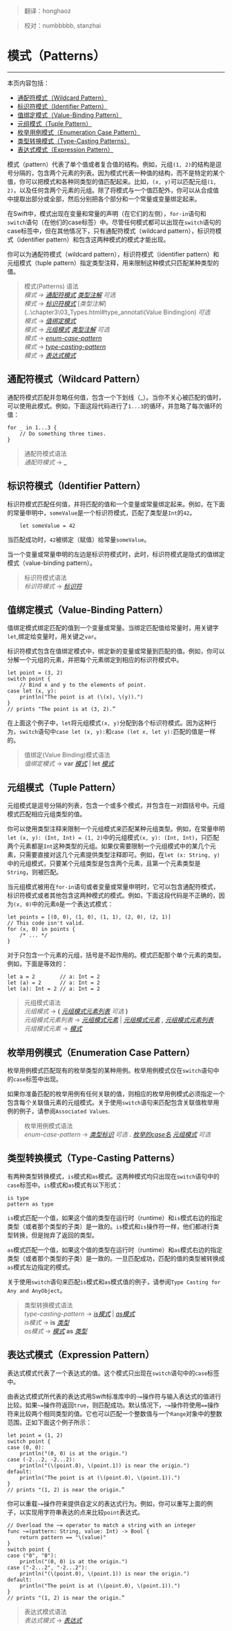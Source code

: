 > 翻译：honghaoz

> 校对：numbbbbb, stanzhai

# 模式（Patterns）
-----------------

本页内容包括：

- [通配符模式（Wildcard Pattern）](#wildcard_pattern)
- [标识符模式（Identifier Pattern）](#identifier_pattern)
- [值绑定模式（Value-Binding Pattern）](#value-binding_pattern)
- [元组模式（Tuple Pattern）](#tuple_pattern)
- [枚举用例模式（Enumeration Case Pattern）](#enumeration_case_pattern)
- [类型转换模式（Type-Casting Patterns）](#type-casting_patterns)
- [表达式模式（Expression Pattern）](#expression_pattern)

模式（pattern）代表了单个值或者复合值的结构。例如，元组`(1, 2)`的结构是逗号分隔的，包含两个元素的列表。因为模式代表一种值的结构，而不是特定的某个值，你可以把模式和各种同类型的值匹配起来。比如，`(x, y)`可以匹配元组`(1, 2)`，以及任何含两个元素的元组。除了将模式与一个值匹配外，你可以从合成值中提取出部分或全部，然后分别把各个部分和一个常量或变量绑定起来。

在Swift中，模式出现在变量和常量的声明（在它们的左侧），`for-in`语句和`switch`语句（在他们的case标签）中。尽管任何模式都可以出现在`switch`语句的case标签中，但在其他情况下，只有通配符模式（wildcard pattern），标识符模式（identifier pattern）和包含这两种模式的模式才能出现。

你可以为通配符模式（wildcard pattern），标识符模式（identifier pattern）和元组模式（tuple pattern）指定类型注释，用来限制这种模式只匹配某种类型的值。

> 模式(Patterns) 语法  
> *模式* → [*通配符模式*](..\chapter3\07_Patterns.html#wildcard_pattern) [*类型注解*](..\chapter3\03_Types.html#type_annotation) _可选_  
> *模式* → [*标识符模式*](..\chapter3\07_Patterns.html#identifier_pattern) [*类型注解*](..\chapter3\03_Types.html#type_annotati(Value Binding)on) _可选_  
> *模式* → [*值绑定模式*](..\chapter3\07_Patterns.html#value_binding_pattern)  
> *模式* → [*元组模式*](..\chapter3\07_Patterns.html#tuple_pattern) [*类型注解*](..\chapter3\03_Types.html#type_annotation) _可选_  
> *模式* → [*enum-case-pattern*](..\chapter3\07_Patterns.html#enum_case_pattern)  
> *模式* → [*type-casting-pattern*](..\chapter3\07_Patterns.html#type_casting_pattern)  
> *模式* → [*表达式模式*](..\chapter3\07_Patterns.html#expression_pattern)  

<a name="wildcard_pattern"></a>
## 通配符模式（Wildcard Pattern）

通配符模式匹配并忽略任何值，包含一个下划线（_）。当你不关心被匹配的值时，可以使用此模式。例如，下面这段代码进行了`1...3`的循环，并忽略了每次循环的值：

    for _ in 1...3 {
        // Do something three times.
    }

> 通配符模式语法  
> *通配符模式* → **_**  

<a name="identifier_pattern"></a>
## 标识符模式（Identifier Pattern）

标识符模式匹配任何值，并将匹配的值和一个变量或常量绑定起来。例如，在下面的常量申明中，`someValue`是一个标识符模式，匹配了类型是`Int`的`42`。

		let someValue = 42

当匹配成功时，`42`被绑定（赋值）给常量`someValue`。

当一个变量或常量申明的左边是标识符模式时，此时，标识符模式是隐式的值绑定模式（value-binding pattern）。

> 标识符模式语法  
> *标识符模式* → [*标识符*](LexicalStructure.html#identifier)  

<a name="value-binding_pattern"></a>
## 值绑定模式（Value-Binding Pattern）

值绑定模式绑定匹配的值到一个变量或常量。当绑定匹配值给常量时，用关键字`let`,绑定给变量时，用关键之`var`。

标识符模式包含在值绑定模式中，绑定新的变量或常量到匹配的值。例如，你可以分解一个元组的元素，并把每个元素绑定到相应的标识符模式中。

    let point = (3, 2)
    switch point {
        // Bind x and y to the elements of point.
    case let (x, y):
        println("The point is at (\(x), \(y)).")
    }
    // prints "The point is at (3, 2).”

在上面这个例子中，`let`将元组模式`(x, y)`分配到各个标识符模式。因为这种行为，`switch`语句中`case let (x, y):`和`case (let x, let y):`匹配的值是一样的。

> 值绑定(Value Binding)模式语法  
> *值绑定模式* → **var** [*模式*](..\chapter3\07_Patterns.html#pattern) | **let** [*模式*](..\chapter3\07_Patterns.html#pattern)  

<a name="tuple_pattern"></a>
## 元组模式（Tuple Pattern）

元组模式是逗号分隔的列表，包含一个或多个模式，并包含在一对圆括号中。元组模式匹配相应元组类型的值。

你可以使用类型注释来限制一个元组模式来匹配某种元组类型。例如，在常量申明`let (x, y): (Int, Int) = (1, 2)`中的元组模式`(x, y): (Int, Int)`，只匹配两个元素都是`Int`这种类型的元组。如果仅需要限制一个元组模式中的某几个元素，只需要直接对这几个元素提供类型注释即可。例如，在`let (x: String, y)`中的元组模式，只要某个元组类型是包含两个元素，且第一个元素类型是`String`，则被匹配。

当元组模式被用在`for-in`语句或者变量或常量申明时，它可以包含通配符模式，标识符模式或者其他包含这两种模式的模式。例如，下面这段代码是不正确的，因为`(x, 0)`中的元素`0`是一个表达式模式：

    let points = [(0, 0), (1, 0), (1, 1), (2, 0), (2, 1)]
    // This code isn't valid.
    for (x, 0) in points {
        /* ... */
    }

对于只包含一个元素的元组，括号是不起作用的。模式匹配那个单个元素的类型。例如，下面是等效的：

    let a = 2        // a: Int = 2
    let (a) = 2      // a: Int = 2
    let (a): Int = 2 // a: Int = 2

> 元组模式语法  
> *元组模式* → **(** [*元组模式元素列表*](..\chapter3\07_Patterns.html#tuple_pattern_element_list) _可选_ **)**  
> *元组模式元素列表* → [*元组模式元素*](..\chapter3\07_Patterns.html#tuple_pattern_element) | [*元组模式元素*](..\chapter3\07_Patterns.html#tuple_pattern_element) **,** [*元组模式元素列表*](..\chapter3\07_Patterns.html#tuple_pattern_element_list)  
> *元组模式元素* → [*模式*](..\chapter3\07_Patterns.html#pattern)  

<a name="enumeration_case_pattern"></a>
## 枚举用例模式（Enumeration Case Pattern）

枚举用例模式匹配现有的枚举类型的某种用例。枚举用例模式仅在`switch`语句中的`case`标签中出现。

如果你准备匹配的枚举用例有任何关联的值，则相应的枚举用例模式必须指定一个包含每个关联值元素的元组模式。关于使用`switch`语句来匹配包含关联值枚举用例的例子，请参阅`Associated Values`.

> 枚举用例模式语法  
> *enum-case-pattern* → [*类型标识*](..\chapter3\03_Types.html#type_identifier) _可选_ **.** [*枚举的case名*](..\chapter3\05_Declarations.html#enum_case_name) [*元组模式*](..\chapter3\07_Patterns.html#tuple_pattern) _可选_  

<a name="type-casting_patterns"></a>
## 类型转换模式（Type-Casting Patterns）

有两种类型转换模式，`is`模式和`as`模式。这两种模式均只出现在`switch`语句中的`case`标签中。`is`模式和`as`模式有以下形式：

    is type
    pattern as type

`is`模式匹配一个值，如果这个值的类型在运行时（runtime）和`is`模式右边的指定类型（或者那个类型的子类）是一致的。`is`模式和`is`操作符一样，他们都进行类型转换，但是抛弃了返回的类型。

`as`模式匹配一个值，如果这个值的类型在运行时（runtime）和`as`模式右边的指定类型（或者那个类型的子类）是一致的。一旦匹配成功，匹配的值的类型被转换成`as`模式左边指定的模式。

关于使用`switch`语句来匹配`is`模式和`as`模式值的例子，请参阅`Type Casting for Any and AnyObject`。

> 类型转换模式语法  
> *type-casting-pattern* → [*is模式*](..\chapter3\07_Patterns.html#is_pattern) | [*as模式*](..\chapter3\07_Patterns.html#as_pattern)  
> *is模式* → **is** [*类型*](..\chapter3\03_Types.html#type)  
> *as模式* → [*模式*](..\chapter3\07_Patterns.html#pattern) **as** [*类型*](..\chapter3\03_Types.html#type)  

<a name="expression_pattern"></a>
## 表达式模式（Expression Pattern）

表达式模式代表了一个表达式的值。这个模式只出现在`switch`语句中的`case`标签中。

由表达式模式所代表的表达式用Swift标准库中的`~=`操作符与输入表达式的值进行比较。如果`~=`操作符返回`true`，则匹配成功。默认情况下，`~=`操作符使用`==`操作符来比较两个相同类型的值。它也可以匹配一个整数值与一个`Range`对象中的整数范围，正如下面这个例子所示：

    let point = (1, 2)
    switch point {
    case (0, 0):
        println("(0, 0) is at the origin.")
    case (-2...2, -2...2):
        println("(\(point.0), \(point.1)) is near the origin.")
    default:
        println("The point is at (\(point.0), \(point.1)).")
    }
    // prints "(1, 2) is near the origin.”

你可以重载`~=`操作符来提供自定义的表达式行为。例如，你可以重写上面的例子，以实现用字符串表达的点来比较`point`表达式。

    // Overload the ~= operator to match a string with an integer
    func ~=(pattern: String, value: Int) -> Bool {
        return pattern == "\(value)"
    }
    switch point {
    case ("0", "0"):
        println("(0, 0) is at the origin.")
    case ("-2...2", "-2...2"):
        println("(\(point.0), \(point.1)) is near the origin.")
    default:
        println("The point is at (\(point.0), \(point.1)).")
    }
    // prints "(1, 2) is near the origin.”

> 表达式模式语法  
> *表达式模式* → [*表达式*](..\chapter3\04_Expressions.html#expression)  

